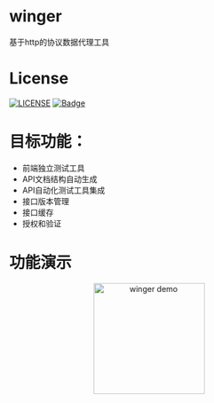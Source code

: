 # winger
基于http的协议数据代理工具

# License
[![LICENSE](https://img.shields.io/badge/license-Anti%20996-blue.svg)](https://github.com/huanStephen/winger/blob/feature/LICENSE)
[![Badge](https://img.shields.io/badge/link-996.icu-red.svg)](https://996.icu/#/zh_CN)

# 目标功能：
* 前端独立测试工具
* API文档结构自动生成
* API自动化测试工具集成
* 接口版本管理
* 接口缓存
* 授权和验证

# 功能演示
<p align="center">
    <img width="200" src="https://s1.ax1x.com/2018/11/25/Fkb1F1.png" alt="winger demo">
</p>
